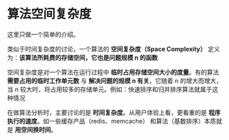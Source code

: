 # 算法空间复杂度

这里只做一个简单的介绍。

类似于时间复杂度的讨论，一个算法的 **空间复杂度（Space Complexity）** 定义为：**该算法所耗费的存储空间，它也是问题规模 n 的函数**

空间复杂度是对一个算法在运行过程中 **临时占用存储空间大小的度量**。有的算法 **需要占用的临时工作单元数** 与 **解决问题的规模 n 有关**，它随着 n 的增大而增大，当 n 较大时，将占用较多的存储单元。例如：快速排序和归并排序算法就属于这种情况

在做算法分析时，主要讨论的是 **时间复杂度**。从用户体验上看，更看重的是 **程序执行的速度**。如一些缓存产品（redis、memcache） 和算法（基数排序）本质就是 **用空间换时间**。

